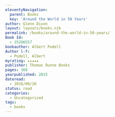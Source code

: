 ```yaml
---
eleventyNavigation:
  parent: Books
  key: 'Around the World in 50 Years'
author: Glenn Dixon
layout: layouts/books.njk
permalink: /books/around-the-world-in-50-years/
Book Id:
  - 25206557
bookauthor: Albert Podell
Author l-f:
  - Podell, Albert
myrating: ★★★★★
publisher: Thomas Dunne Books
pages: 368
yearpublished: 2015
dateread:
  - 2016/09/20
status: read
categories:
  - Uncategorized
tags:
  - books
---
```

